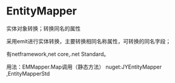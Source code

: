 # EntityMapper
实体对象转换；转换同名的属性

采用emit进行实体转换，主要转换相同名称属性，可转换的同名字段；

有netframework,net core,.net Standard。

用法：EMMapper.Map调用（静态方法）
nuget:JYEntityMapper ,EntityMapperStd 
